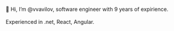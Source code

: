 👋 Hi, I’m @vvavilov, software engineer with 9 years of expirience. <br />
</br>
Experienced in .net, React, Angular.

